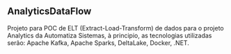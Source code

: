 ## AnalyticsDataFlow
Projeto para POC de ELT (Extract-Load-Transform) de dados para o projeto Analytics da Automatiza Sistemas, à principio, as tecnologias utilizadas serão: Apache Kafka, Apache Sparks, DeltaLake, Docker, .NET.
